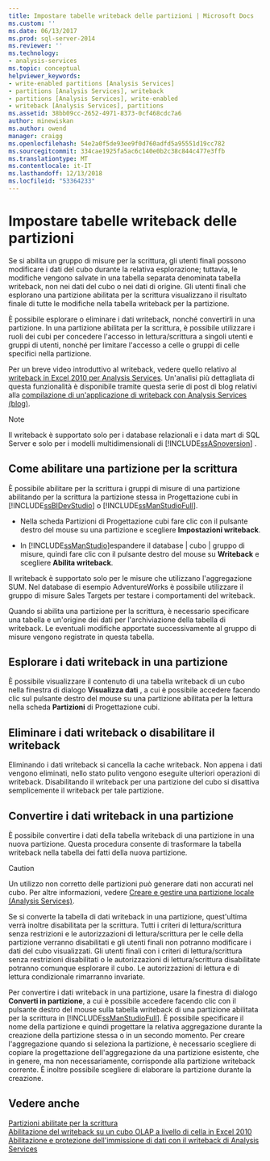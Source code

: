```yaml
---
title: Impostare tabelle writeback delle partizioni | Microsoft Docs
ms.custom: ''
ms.date: 06/13/2017
ms.prod: sql-server-2014
ms.reviewer: ''
ms.technology:
- analysis-services
ms.topic: conceptual
helpviewer_keywords:
- write-enabled partitions [Analysis Services]
- partitions [Analysis Services], writeback
- partitions [Analysis Services], write-enabled
- writeback [Analysis Services], partitions
ms.assetid: 38bb09cc-2652-4971-8373-0cf468cdc7a6
author: minewiskan
ms.author: owend
manager: craigg
ms.openlocfilehash: 54e2a0f5de93ee9f0d760adfd5a95551d19cc782
ms.sourcegitcommit: 334cae1925fa5ac6c140e0b2c38c844c477e3ffb
ms.translationtype: MT
ms.contentlocale: it-IT
ms.lasthandoff: 12/13/2018
ms.locfileid: "53364233"
---
```

# <a name="set-partition-writeback"></a>Impostare tabelle writeback delle partizioni
  Se si abilita un gruppo di misure per la scrittura, gli utenti finali possono modificare i dati del cubo durante la relativa esplorazione; tuttavia, le modifiche vengono salvate in una tabella separata denominata tabella writeback, non nei dati del cubo o nei dati di origine. Gli utenti finali che esplorano una partizione abilitata per la scrittura visualizzano il risultato finale di tutte le modifiche nella tabella writeback per la partizione.  
  
 È possibile esplorare o eliminare i dati writeback, nonché convertirli in una partizione. In una partizione abilitata per la scrittura, è possibile utilizzare i ruoli dei cubi per concedere l'accesso in lettura/scrittura a singoli utenti e gruppi di utenti, nonché per limitare l'accesso a celle o gruppi di celle specifici nella partizione.  
  
 Per un breve video introduttivo al writeback, vedere quello relativo al [writeback in Excel 2010 per Analysis Services](https://go.microsoft.com/fwlink/p/?LinkId=394951). Un'analisi più dettagliata di questa funzionalità è disponibile tramite questa serie di post di blog relativi alla [compilazione di un'applicazione di writeback con Analysis Services (blog)](https://go.microsoft.com/fwlink/?LinkId=394977).  
  
> [!NOTE]  
>  Il writeback è supportato solo per i database relazionali e i data mart di SQL Server e solo per i modelli multidimensionali di [!INCLUDE[ssASnoversion](../../includes/ssasnoversion-md.md)] .  
  
## <a name="how-to-write-enable-a-partition"></a>Come abilitare una partizione per la scrittura  
 È possibile abilitare per la scrittura i gruppi di misure di una partizione abilitando per la scrittura la partizione stessa in Progettazione cubi in [!INCLUDE[ssBIDevStudio](../../includes/ssbidevstudio-md.md)] o [!INCLUDE[ssManStudioFull](../../includes/ssmanstudiofull-md.md)].  
  
-   Nella scheda Partizioni di Progettazione cubi fare clic con il pulsante destro del mouse su una partizione e scegliere **Impostazioni writeback**.  
  
-   In [!INCLUDE[ssManStudio](../../includes/ssmanstudio-md.md)]espandere il database | cubo | gruppo di misure, quindi fare clic con il pulsante destro del mouse su **Writeback** e scegliere **Abilita writeback**.  
  
 Il writeback è supportato solo per le misure che utilizzano l'aggregazione SUM. Nel database di esempio AdventureWorks è possibile utilizzare il gruppo di misure Sales Targets per testare i comportamenti del writeback.  
  
 Quando si abilita una partizione per la scrittura, è necessario specificare una tabella e un'origine dei dati per l'archiviazione della tabella di writeback. Le eventuali modifiche apportate successivamente al gruppo di misure vengono registrate in questa tabella.  
  
## <a name="browse-writeback-data-in-a-partition"></a>Esplorare i dati writeback in una partizione  
 È possibile visualizzare il contenuto di una tabella writeback di un cubo nella finestra di dialogo **Visualizza dati** , a cui è possibile accedere facendo clic sul pulsante destro del mouse su una partizione abilitata per la lettura nella scheda **Partizioni** di Progettazione cubi.  
  
## <a name="delete-writeback-data-or-disable-writeback"></a>Eliminare i dati writeback o disabilitare il writeback  
 Eliminando i dati writeback si cancella la cache writeback. Non appena i dati vengono eliminati, nello stato pulito vengono eseguite ulteriori operazioni di writeback. Disabilitando il writeback per una partizione del cubo si disattiva semplicemente il writeback per tale partizione.  
  
## <a name="convert-writeback-data-to-a-partition"></a>Convertire i dati writeback in una partizione  
 È possibile convertire i dati della tabella writeback di una partizione in una nuova partizione. Questa procedura consente di trasformare la tabella writeback nella tabella dei fatti della nuova partizione.  
  
> [!CAUTION]  
>  Un utilizzo non corretto delle partizioni può generare dati non accurati nel cubo. Per altre informazioni, vedere [Creare e gestire una partizione locale &#40;Analysis Services&#41;](create-and-manage-a-local-partition-analysis-services.md).  
  
 Se si converte la tabella di dati writeback in una partizione, quest'ultima verrà inoltre disabilitata per la scrittura. Tutti i criteri di lettura/scrittura senza restrizioni e le autorizzazioni di lettura/scrittura per le celle della partizione verranno disabilitati e gli utenti finali non potranno modificare i dati del cubo visualizzati. Gli utenti finali con i criteri di lettura/scrittura senza restrizioni disabilitati o le autorizzazioni di lettura/scrittura disabilitate potranno comunque esplorare il cubo. Le autorizzazioni di lettura e di lettura condizionale rimarranno invariate.  
  
 Per convertire i dati writeback in una partizione, usare la finestra di dialogo **Converti in partizione**, a cui è possibile accedere facendo clic con il pulsante destro del mouse sulla tabella writeback di una partizione abilitata per la scrittura in [!INCLUDE[ssManStudioFull](../../includes/ssmanstudiofull-md.md)]. È possibile specificare il nome della partizione e quindi progettare la relativa aggregazione durante la creazione della partizione stessa o in un secondo momento. Per creare l'aggregazione quando si seleziona la partizione, è necessario scegliere di copiare la progettazione dell'aggregazione da una partizione esistente, che in genere, ma non necessariamente, corrisponde alla partizione writeback corrente. È inoltre possibile scegliere di elaborare la partizione durante la creazione.  
  
## <a name="see-also"></a>Vedere anche  
 [Partizioni abilitate per la scrittura](../multidimensional-models-olap-logical-cube-objects/partitions-write-enabled-partitions.md)   
 [Abilitazione del writeback su un cubo OLAP a livello di cella in Excel 2010](https://go.microsoft.com/fwlink/p/?LinkId=394952)   
 [Abilitazione e protezione dell'immissione di dati con il writeback di Analysis Services](https://go.microsoft.com/fwlink/p/?LinkId=394953)  
  
  
